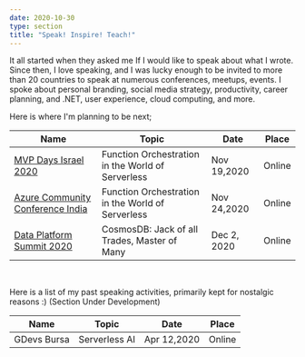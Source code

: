 ```yaml
---
date: 2020-10-30
type: section
title: "Speak! Inspire! Teach!"
---
```


It all started when they asked me If I would like to speak about what I wrote. Since then, I love speaking, and I was lucky enough to be invited to more than 20 countries to speak at numerous conferences, meetups, events. I spoke about personal branding, social media strategy, productivity, career planning, and .NET, user experience, cloud computing, and more.

Here is where I'm planning to be next;

| Name | Topic | Date | Place |
| ----------- | ----------- | ----------- | ----------- |
| [MVP Days Israel 2020](https://mvpdays.co.il/) | Function Orchestration in the World of Serverless | Nov 19,2020 | Online |
| [Azure Community Conference India](https://www.azconf.dev/) | Function Orchestration in the World of Serverless | Nov 24,2020 | Online |
| [Data Platform Summit 2020](https://dataplatformgeeks.com/dps2020/) | CosmosDB: Jack of all Trades, Master of Many | Dec 2, 2020 | Online | 

<br/>

Here is a list of my past speaking activities, primarily kept for nostalgic reasons :) (Section Under Development)

| Name | Topic | Date | Place |
| ----------- | ----------- | ----------- | ----------- |
| GDevs Bursa | Serverless AI | Apr 12,2020 | Online |